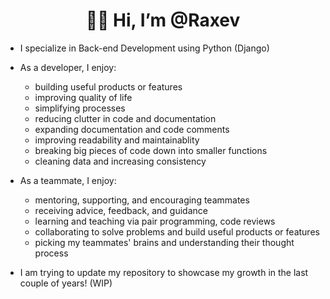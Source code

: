 <h1 align="center">🐱‍💻 Hi, I’m @Raxev</h1>

- I specialize in Back-end Development using Python (Django)
- As a developer, I enjoy:
  - building useful products or features
  - improving quality of life
  - simplifying processes
  - reducing clutter in code and documentation
  - expanding documentation and code comments
  - improving readability and maintainablity
  - breaking big pieces of code down into smaller functions
  - cleaning data and increasing consistency
  
- As a teammate, I enjoy:
  - mentoring, supporting, and encouraging teammates
  - receiving advice, feedback, and guidance
  - learning and teaching via pair programming, code reviews
  - collaborating to solve problems and build useful products or features
  - picking my teammates' brains and understanding their thought process
  
- I am trying to update my repository to showcase my growth in the last couple of years! (WIP)

<!---
Raxev/Raxev is a ✨ special ✨ repository because its `README.md` (this file) appears on your GitHub profile.
You can click the Preview link to take a look at your changes.
--->
